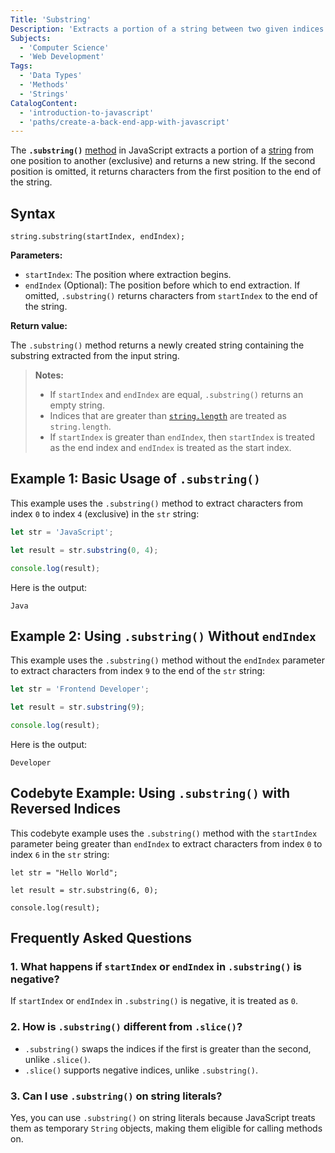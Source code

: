 ```yaml
---
Title: 'Substring'
Description: 'Extracts a portion of a string between two given indices and returns a new string.'
Subjects:
  - 'Computer Science'
  - 'Web Development'
Tags:
  - 'Data Types'
  - 'Methods'
  - 'Strings'
CatalogContent:
  - 'introduction-to-javascript'
  - 'paths/create-a-back-end-app-with-javascript'
---
```


The **`.substring()`** [method](https://www.codecademy.com/resources/docs/javascript/methods) in JavaScript extracts a portion of a [string](https://www.codecademy.com/resources/docs/javascript/strings) from one position to another (exclusive) and returns a new string. If the second position is omitted, it returns characters from the first position to the end of the string.

## Syntax

```pseudo
string.substring(startIndex, endIndex);
```

**Parameters:**

- `startIndex`: The position where extraction begins.
- `endIndex` (Optional): The position before which to end extraction. If omitted, `.substring()` returns characters from `startIndex` to the end of the string.

**Return value:**

The `.substring()` method returns a newly created string containing the substring extracted from the input string.

> **Notes:**
>
> - If `startIndex` and `endIndex` are equal, `.substring()` returns an empty string.
> - Indices that are greater than [`string.length`](https://www.codecademy.com/resources/docs/javascript/strings/length) are treated as `string.length`.
> - If `startIndex` is greater than `endIndex`, then `startIndex` is treated as the end index and `endIndex` is treated as the start index.

## Example 1: Basic Usage of `.substring()`

This example uses the `.substring()` method to extract characters from index `0` to index `4` (exclusive) in the `str` string:

```js
let str = 'JavaScript';

let result = str.substring(0, 4);

console.log(result);
```

Here is the output:

```shell
Java
```

## Example 2: Using `.substring()` Without `endIndex`

This example uses the `.substring()` method without the `endIndex` parameter to extract characters from index `9` to the end of the `str` string:

```js
let str = 'Frontend Developer';

let result = str.substring(9);

console.log(result);
```

Here is the output:

```shell
Developer
```

## Codebyte Example: Using `.substring()` with Reversed Indices

This codebyte example uses the `.substring()` method with the `startIndex` parameter being greater than `endIndex` to extract characters from index `0` to index `6` in the `str` string:

```codebyte/javascript
let str = "Hello World";

let result = str.substring(6, 0);

console.log(result);
```

## Frequently Asked Questions

### 1. What happens if `startIndex` or `endIndex` in `.substring()` is negative?

If `startIndex` or `endIndex` in `.substring()` is negative, it is treated as `0`.

### 2. How is `.substring()` different from `.slice()`?

- `.substring()` swaps the indices if the first is greater than the second, unlike `.slice()`.
- `.slice()` supports negative indices, unlike `.substring()`.

### 3. Can I use `.substring()` on string literals?

Yes, you can use `.substring()` on string literals because JavaScript treats them as temporary `String` objects, making them eligible for calling methods on.
